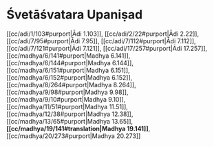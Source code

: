# Śvetāśvatara Upaniṣad

[[cc/adi/1/103#purport|Ādi 1.103]], [[cc/adi/2/22#purport|Ādi 2.22]], [[cc/adi/7/95#purport|Ādi 7.95]], [[cc/adi/7/112#purport|Ādi 7.112]], [[cc/adi/7/121#purport|Ādi 7.121]], [[cc/adi/17/257#purport|Ādi 17.257]], [[cc/madhya/6/141#purport|Madhya 6.141]], [[cc/madhya/6/144#purport|Madhya 6.144]], [[cc/madhya/6/151#purport|Madhya 6.151]], [[cc/madhya/6/152#purport|Madhya 6.152]], [[cc/madhya/8/264#purport|Madhya 8.264]], [[cc/madhya/9/98#purport|Madhya 9.98]], [[cc/madhya/9/10#purport|Madhya 9.10]], [[cc/madhya/11/51#purport|Madhya 11.51]], [[cc/madhya/12/38#purport|Madhya 12.38]], [[cc/madhya/13/65#purport|Madhya 13.65]], **[[cc/madhya/19/141#translation|Madhya 19.141]]**, [[cc/madhya/20/273#purport|Madhya 20.273]]

